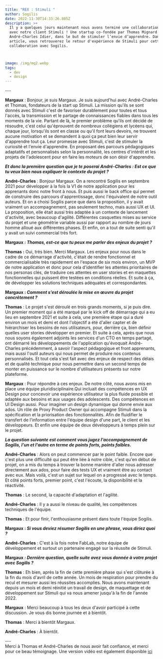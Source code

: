```yaml
---
title: "REX : Stimuli "
author: Sogilis
date: 2022-11-30T14:33:26.805Z
description: >+
  Il y a quelques jours maintenant nous avons terminé une collaboration d’un an
  avec notre client Stimuli ! Une startup co-fondée par Thomas Mignard et
  André-Charles Idier, dans le but de stimuler l’envie d’apprendre. Dans cet
  article, vous retrouverez le retour d'expérience de Stimuli pour cette
  collaboration avec Sogilis.



image: /img/mq2.webp
tags:
  - dev
  - design
---
```

\-﻿--

**Margaux** : Bonjour, je suis Margaux. Je suis aujourd'hui avec André-Charles et Thomas, fondateurs de la start up Stimuli. La mission qu'ils se sont donnés avec Stimuli c'est de favoriser durablement pour toutes et tous l'accès, la transmission et le partage de connaissances fiables dans tous les moments de la vie. Partant de là, le premier problème qu'ils ont décidé de résoudre, c'est celui qu'éprouvent de nombreux collégiens et lycéens qui, chaque jour, lorsqu'ils sont en classe ou qu'il font leurs devoirs, ne trouvent aucune motivation et se demandent à quoi ça peut bien leur servir d'apprendre tout ça. Leur promesse avec Stimuli, c'est de stimuler la curiosité et l'envie d'apprendre. En proposant des parcours pédagogiques adaptatifs et personnalisés selon la personnalité, les centres d'intérêt et les projets de l'adolescent pour en faire les moteurs de son désir d'apprendre. 

***Et donc la première question que je te poserai André-Charles : Est ce que tu veux bien nous expliquer le contexte du projet ?***

**André-Charles** : Bonjour Margaux. On a rencontré Sogilis en septembre 2021 pour développer à la fois la V1 de notre application pour les apprenants donc notre front à nous. Et puis aussi le back office qui permet de construire des parcours d'apprentissage, donc l'équivalent de notre outil auteurs. Et on a choisi Sogilis parce que dans la proposition, il y avait vraiment un accompagnement, pas seulement techno, mais aussi UX et UI. La proposition, elle était aussi très adaptée à un contexte de lancement d'activité, avec beaucoup d'agilité. Différentes casquettes mises au service du projet et une géométrie variable aussi par rapport au nombre de jours homme alloué aux différentes phases. Et enfin, on a tout de suite senti qu'il y avait un suivi commercial très fort.

**Margaux *: Thomas, est-ce que tu peux me parler des enjeux du projet ?***

**Thomas :** Oui, très bien. Merci Margaux. Les enjeux pour nous dans le cadre de ce démarrage d'activité, c'était de rendre fonctionnel et commercialisable très rapidement en l'espace de six mois environ, un MVP de notre application et donc pour cela d'identifier les attentes prioritaires de nos personas clés, de traduire ces attentes en user stories et en maquettes fonctionnelles qui puissent être testées en conditions réelles. Et suite à ça, de développer les solutions techniques adéquates et correspondantes.

**Margaux : *Comment s'est déroulée la mise en œuvre du projet concrètement ?***

**Thomas** : Le projet s'est déroulé en trois grands moments, si je puis dire. Un premier moment qui a été marqué par le kick off de démarrage qui a eu lieu en septembre 2021 et suite à cela, une première étape qui a duré environ un mois et demi et dont l'objectif a été d'aller capter et de hiérarchiser les besoins de nos utilisateurs, pour, derrière ça, bien définir quelles user stories développer en premier. Et suite à cela, après que nous nous soyons également adjoints les services d'un CTO en temps partagé, ont démarré les développements de l'application qu'évoquait André-Charles précédemment, à savoir l'aspect pédagogique et front apprenants, mais aussi l'outil auteurs qui nous permet de produire nos contenus personnalisés. Et tout cela s'est fait avec des enjeux de respect des délais et de qualité technique pour nous permettre dans un second temps de monter en puissance sur le nombre d'utilisateurs présents sur notre plateforme.

**Margaux** : Pour répondre à ces enjeux. De notre côté, nous avons mis en place une équipe pluridisciplinaire.Qui incluait des compétences en UX Design pour concevoir une expérience utilisateur la plus fluide possible et adaptée aux besoins et aux usages des adolescents. Des compétences en UI Design aussi. Pour imaginer un design dynamique qui donne envie aux ados. Un rôle de Proxy Product Owner qui accompagne Stimuli dans la spécification et la priorisation des fonctionnalités. Afin de fluidifier le transfert de l'information entre l'équipe design d'une part, le client et les développeurs. Et enfin une équipe de deux développeurs à temps plein sur le projet. 

***La question suivante est comment vous jugez l'accompagnement de Sogilis, l'un et l'autre en terme de points forts, points faibles.***

**André-Charles** : Alors on peut commencer par le point faible. Encore que c'est plus une difficulté qui peut être liée à notre cible, c'est qu'en début de projet, on a mis du temps à trouver la bonne manière d'aller nous adresser directement aux ados, pour faire des tests UX et vraiment être au contact avec eux. Mais voilà, c'est un sujet sur lequel on a progressé avec le temps. Et côté points forts, premier point, c'est l'écoute, la disponibilité et la réactivité.

**Thomas** : Le second, la capacité d'adaptation et l'agilité.

**André-Charles** : Il y a aussi le niveau de qualité, les compétences techniques de l'équipe.

**Thomas** : Et pour finir, l'enthousiasme présent dans toute l'équipe Sogilis.

**Margaux : *Si vous deviez résumer Sogilis en une phrase, vous diriez quoi ?***

**André-Charles** : C'est à la fois notre FabLab, notre équipe de développement et surtout un partenaire engagé sur la réussite de Stimuli.

**Margaux *: Dernière question, quelle suite avez vous donnée à votre projet avec Sogilis ?***

**Thomas** : Eh bien, après la fin de cette première phase qui s'est clôturée à la fin du mois d'avril de cette année. Un mois de respiration pour prendre du recul et mesurer aussi les réussites accomplies. Nous avons maintenant depuis un mois et demi réinitié un travail de design, de maquettage et de développement sur Stimuli qui va nous amener jusqu'à la fin de l'année 2022.

**Margaux** : Merci beaucoup à tous les deux d'avoir participé à cette discussion. Je vous dis bonne journée et à bientôt.

**Thomas** : Merci à bientôt Margaux.

**André-Charles** : À bientôt.

\-﻿--\
Merci à Thomas et André-Charles de nous avoir fait confiance, et merci pour ce beau témoignage. Une version vidéo est également disponible [ici](https://youtu.be/x30t-GqGaWg)